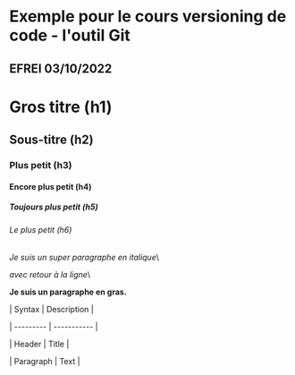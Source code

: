 # Exemple pour le cours versioning de code - l'outil Git

## EFREI 03/10/2022



# Gros titre (h1)

## Sous-titre (h2)

### Plus petit (h3)

#### Encore plus petit (h4)

##### Toujours plus petit (h5)

###### Le plus petit (h6)



_Je suis un super paragraphe en italique_\

_avec retour à la ligne_\

**Je suis un paragraphe en gras.**




| Syntax    | Description |

| --------- | ----------- |

| Header    | Title       |

| Paragraph | Text        |